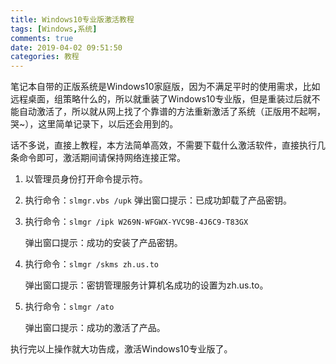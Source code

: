 ```yaml
---
title: Windows10专业版激活教程
tags: [Windows,系统]
comments: true
date: 2019-04-02 09:51:50
categories: 教程
---
```


笔记本自带的正版系统是Windows10家庭版，因为不满足平时的使用需求，比如远程桌面，组策略什么的，所以就重装了Windows10专业版，但是重装过后就不能自动激活了，所以就从网上找了个靠谱的方法重新激活了系统（正版用不起啊，哭~），这里简单记录下，以后还会用到的。

<!--more-->

话不多说，直接上教程，本方法简单高效，不需要下载什么激活软件，直接执行几条命令即可，激活期间请保持网络连接正常。

1. 以管理员身份打开命令提示符。

2. 执行命令：`slmgr.vbs /upk` 
   弹出窗口提示：已成功卸载了产品密钥。

3. 执行命令：`slmgr /ipk W269N-WFGWX-YVC9B-4J6C9-T83GX`

   弹出窗口提示：成功的安装了产品密钥。

4. 执行命令：`slmgr /skms zh.us.to`

   弹出窗口提示：密钥管理服务计算机名成功的设置为zh.us.to。

5. 执行命令：`slmgr /ato`

   弹出窗口提示：成功的激活了产品。

执行完以上操作就大功告成，激活Windows10专业版了。